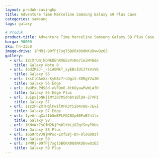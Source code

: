 ```yaml
---
layout: produk-casinghp
title: Adventure Time Marceline Samsung Galaxy S9 Plus Case
categories: samsung
tags: galaxy

# Produk
product-title: Adventure Time Marceline Samsung Galaxy S9 Plus Case
harga: 90000
sku: hn-3358
image-drive: 1PMRj-9OfPj7sgl5BORX08dKKUDvwOz63
gallery:
  - url: 1ZcXrUmjkbNkDEhRXE6sVvNo7ieiH46da
    title: Galaxy Note 8
  - url: 1Gd2MZJ-_-51A0MkT_ayEBsIUIJ7kVxVG
    title: Galaxy S6
  - url: 1ksClGAeXa-KyKBc7rcDgiS-XRRgYVu2W
    title: Galaxy S6 Edge
  - url: 1wUPxLPdS8d-oVFOn0-8tKOyawPwWLAfH
    title: Galaxy S6 Edge Plus
  - url: 1uEpxjoNHjiMYZ07M5dnbV1BlDA-Z7VPI
    title: Galaxy S7
  - url: 1zzzFFZmTHqlPwzlMFR3Y5104vO8-7Evi
    title: Galaxy S7 Edge
  - url: 1yeArnqXxtIb5mBPLFOC8Xp60FuB7n1tv
    title: Galaxy S8
  - url: 1KNvWr7sCfM2NjPnOltbij8ZqYSnyP0Uv
    title: Galaxy S8 Plus
  - url: 1GG9rbVJ9jMPuo-LmfS8j-Dn-UloG9OzT
    title: Galaxy S9
  - url: 1PMRj-9OfPj7sgl5BORX08dKKUDvwOz63
    title: Galaxy S9 Plus
---
```

